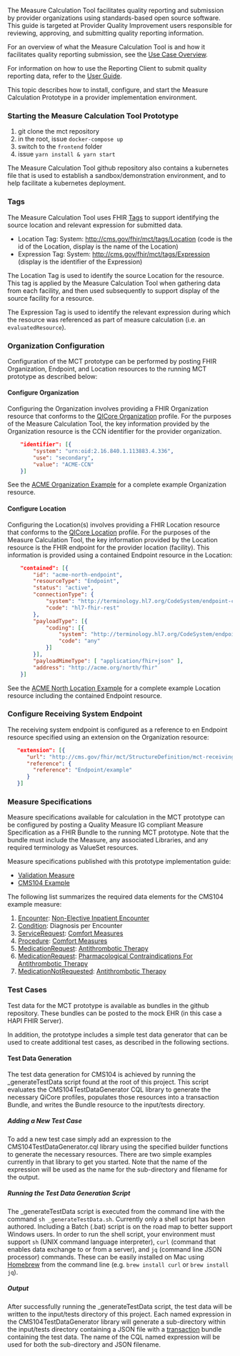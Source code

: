 The Measure Calculation Tool facilitates quality reporting and submission by provider organizations using standards-based open source software. This guide is targeted at Provider Quality Improvement users responsible for reviewing, approving, and submitting quality reporting information.

For an overview of what the Measure Calculation Tool is and how it facilitates quality reporting submission, see the [Use Case Overview](index.html#use-case-overview).

For information on how to use the Reporting Client to submit quality reporting data, refer to the [User Guide](user-guide.html).

This topic describes how to install, configure, and start the Measure Calculation Prototype in a provider implementation environment.

### Starting the Measure Calculation Tool Prototype

1. git clone the mct repository
2. in the root, issue `docker-compose up`
3. switch to the `frontend` folder
4. issue `yarn install & yarn start`

The Measure Calculation Tool github repository also contains a kubernetes file that is used to establish a sandbox/demonstration environment, and to help facilitate a kubernetes deployment.

### Tags

The Measure Calculation Tool uses FHIR [Tags](https://hl7.org/fhir/R4/resource-definitions.html#Meta.tag) to support identifying the source location and relevant expression for submitted data.

* Location Tag: System: http://cms.gov/fhir/mct/tags/Location (code is the id of the Location, display is the name of the Location)
* Expression Tag: System: http://cms.gov/fhir/mct/tags/Expression (display is the identifier of the Expression)

The Location Tag is used to identify the source Location for the resource. This tag is applied by the Measure Calculation Tool when gathering data from each facility, and then used subsequently to support display of the source facility for a resource.

The Expression Tag is used to identify the relevant expression during which the resource was referenced as part of measure calculation (i.e. an `evaluatedResource`).

### Organization Configuration

Configuration of the MCT prototype can be performed by posting FHIR Organization, Endpoint, and Location resources to the running MCT prototype as described below:

#### Configure Organization

Configuring the Organization involves providing a FHIR Organization resource that conforms to the [QICore Organization](https://hl7.org/fhir/us/qicore/StructureDefinition-qicore-organization.html) profile. For the purposes of the Measure Calculation Tool, the key information provided by the Organization resource is the CCN identifier for the provider organization.

```json
    "identifier": [{
        "system": "urn:oid:2.16.840.1.113883.4.336",
        "use": "secondary",
        "value": "ACME-CCN"
    }]
```

See the [ACME Organization Example](Organization-acme.html) for a complete example Organization resource.

#### Configure Location

Configuring the Location(s) involves providing a FHIR Location resource that conforms to the [QICore Location](https://hl7.org/fhir/us/qicore/StructureDefinition-qicore-location.html) profile. For the purposes of the Measure Calculation Tool, the key information provided by the Location resource is the FHIR endpoint for the provider location (facility). This information is provided using a contained Endpoint resource in the Location:

```json
    "contained": [{
        "id": "acme-north-endpoint",
        "resourceType": "Endpoint",
        "status": "active",
        "connectionType": {
            "system": "http://terminology.hl7.org/CodeSystem/endpoint-connection-type",
            "code": "hl7-fhir-rest"
        },
        "payloadType": [{
            "coding": [{
                "system": "http://terminology.hl7.org/CodeSystem/endpoint-payload-type",
                "code": "any"
            }] 
        }],
        "payloadMimeType": [ "application/fhir+json" ],
        "address": "http://acme.org/north/fhir"
    }]
```

See the [ACME North Location Example](Location-acme-north.html) for a complete example Location resource including the contained Endpoint resource.

### Configure Receiving System Endpoint

The receiving system endpoint is configured as a reference to en Endpoint resource specified using an extension on the Organization resource:

```json
   "extension": [{
      "url": "http://cms.gov/fhir/mct/StructureDefinition/mct-receivingSystemEndpoint",
      "reference": {
        "reference": "Endpoint/example"
      }
   }]
```

### Measure Specifications

Measure specifications available for calculation in the MCT prototype can be configured by posting a Quality Measure IG compliant Measure Specification as a FHIR Bundle to the running MCT prototype. Note that the bundle must include the Measure, any associated Libraries, and any required terminology as ValueSet resources.

Measure specifications published with this prototype implementation guide:

* [Validation Measure](Measure-QiCoreProfileValidation.html)
* [CMS104 Example](Measure-DischargedonAntithromboticTherapyQICore4.html)

The following list summarizes the required data elements for the CMS104 example measure:

1. [Encounter](https://hl7.org/fhir/us/qicore/STU4.1.1/StructureDefinition-qicore-encounter.html): [Non-Elective Inpatient Encounter](http://cts.nlm.nih.gov/fhir/ValueSet/2.16.840.1.113883.3.117.1.7.1.424)
2. [Condition](https://hl7.org/fhir/us/qicore/STU4.1.1/StructureDefinition-qicore-condition.html): Diagnosis per Encounter
3. [ServiceRequest](https://hl7.org/fhir/us/qicore/STU4.1.1/StructureDefinition-qicore-servicerequest.html): [Comfort Measures](http://cts.nlm.nih.gov/fhir/ValueSet/1.3.6.1.4.1.33895.1.3.0.45)
4. [Procedure](https://hl7.org/fhir/us/qicore/STU4.1.1/StructureDefinition-qicore-procedure.html): [Comfort Measures](http://cts.nlm.nih.gov/fhir/ValueSet/1.3.6.1.4.1.33895.1.3.0.45)
5. [MedicationRequest](https://hl7.org/fhir/us/qicore/STU4.1.1/StructureDefinition-qicore-medicationrequest.html): [Antithrombotic Therapy](http://cts.nlm.nih.gov/fhir/ValueSet/2.16.840.1.113762.1.4.1110.62)
5. [MedicationRequest](https://hl7.org/fhir/us/qicore/STU4.1.1/StructureDefinition-qicore-medicationrequest.html): [Pharmacological Contraindications For Antithrombotic Therapy](http://cts.nlm.nih.gov/fhir/ValueSet/2.16.840.1.113762.1.4.1110.52)
6. [MedicationNotRequested](https://hl7.org/fhir/us/qicore/STU4.1.1/StructureDefinition-qicore-mednotrequested.html): [Antithrombotic Therapy](http://cts.nlm.nih.gov/fhir/ValueSet/2.16.840.1.113762.1.4.1110.62)

### Test Cases

Test data for the MCT prototype is available as bundles in the github repository. These bundles can be posted to the mock EHR (in this case a HAPI FHIR Server).

In addition, the prototype includes a simple test data generator that can be used to create additional test cases, as described in the following sections.

#### Test Data Generation

The test data generation for CMS104 is achieved by running the _generateTestData script found at the root of this project. 
This script evaluates the CMS104TestDataGenerator CQL library to generate the necessary QiCore profiles, populates those 
resources into a transaction Bundle, and writes the Bundle resource to the input/tests directory.

##### Adding a New Test Case

To add a new test case simply add an expression to the CMS104TestDataGenerator.cql library using the specified builder functions 
to generate the necessary resources. There are two simple examples currently in that library to get you started. Note that the 
name of the expression will be used as the name for the sub-directory and filename for the output.

##### Running the Test Data Generation Script

The _generateTestData script is executed from the command line with the command `sh _generateTestData.sh`. Currently only a 
shell script has been authored. Including a Batch (.bat) script is on the road map to better support Windows users. In order 
to run the shell script, your environment must support `sh` (UNIX command language interpreter), `curl` (command that enables 
data exchange to or from a server), and `jq` (command line JSON processor) commands. These can be easily installed on Mac using 
[Homebrew](https://brew.sh) from the command line (e.g. `brew install curl` or `brew install jq`).

##### Output

After successfully running the _generateTestData script, the test data will be written to the input/tests directory of this 
project. Each named expression in the CMS104TestDataGenerator library will generate a sub-directory within the input/tests 
directory containing a JSON file with a [transaction](http://hl7.org/fhir/http.html#transaction) bundle containing the test 
data. The name of the CQL named expression will be used for both the sub-directory and JSON filename.
